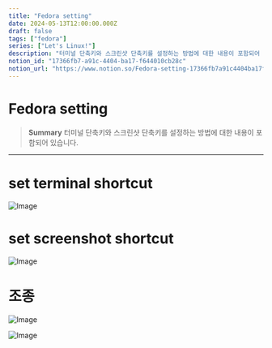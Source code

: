 ```yaml
---
title: "Fedora setting"
date: 2024-05-13T12:00:00.000Z
draft: false
tags: ["fedora"]
series: ["Let's Linux!"]
description: "터미널 단축키와 스크린샷 단축키를 설정하는 방법에 대한 내용이 포함되어 있습니다."
notion_id: "17366fb7-a91c-4404-ba17-f644010cb28c"
notion_url: "https://www.notion.so/Fedora-setting-17366fb7a91c4404ba17f644010cb28c"
---
```


# Fedora setting

> **Summary**
> 터미널 단축키와 스크린샷 단축키를 설정하는 방법에 대한 내용이 포함되어 있습니다.

---

# set terminal shortcut

![Image](https://prod-files-secure.s3.us-west-2.amazonaws.com/09ccd4d5-876c-4bba-bbdf-cc77a0a11257/6c743cdf-a5a6-4894-8fdd-e85903e56610/Untitled.png?X-Amz-Algorithm=AWS4-HMAC-SHA256&X-Amz-Content-Sha256=UNSIGNED-PAYLOAD&X-Amz-Credential=ASIAZI2LB466TDOQ7J53%2F20250724%2Fus-west-2%2Fs3%2Faws4_request&X-Amz-Date=20250724T101902Z&X-Amz-Expires=3600&X-Amz-Security-Token=IQoJb3JpZ2luX2VjEAIaCXVzLXdlc3QtMiJHMEUCIA8zAFyQDlCt0inm9lb8zdY6v2GbdInQleWJE9%2FjkwOmAiEA7RPnQsi5y49HTSF3xzkzDNG5t8S396tQvZhBA0RZz1sq%2FwMIKhAAGgw2Mzc0MjMxODM4MDUiDJC0eWnm16XRxgpmCSrcA3xTrZVHNnjzmmSBsgCZVsdURrnSp4qzSUMGH7cxAVr5Fg6L0rPlBgFZucdJ30rscp7DUl2hL11gkmVMmIJgoA2z7d0kN86RpoCNaBzMe%2B%2FF4ympLwlH10OJMwXisijQLYQ5EwJBGp6KmRdzdEVtCFmO8cjZXqgHaPEUdXeEoN77q%2B5jVQ%2B4D0ut0II1%2FK4loWOU%2BowzrWTOC8x3Nko6Llm574prqQWUReWgMqjKSoGJ3E%2B4hkx6bFBA5oiYy64LHpIpEDMGv3tCIKAFzETcNESmfQS24NJSKXWjr3kvcVBXv2M9DuCCsi7ZPgHbEFC0SqcsWl5KyvK%2F5gCTQEchyI6lTShK3S2x9rcBdxZpf8OR3NvbcV29CsAyg4lGWH27dR%2BnvvYytVTDfrmm0Up8HE1LMA69T3Cyn1uLJApi8D8fuO%2FYlfSrBRcr8LMWt7oGFZEboBci7xheQDYEVdPf%2BFpLTklkGIqpsCh3%2Bzb1vgEJEllQDlJUhsEoFeTD0tKrCnMN78dfbkVpZJZumFgmc%2F%2BrNmN4Lp5lPRvkjyFmS0gv4TXjA0xbCtts8S9spclbz01GogGwh2wYZd%2FoCXaeQIngvHDmO7COtKYfI0%2Fztb6dvIdH3V5Nm5VywZmJMLn1h8QGOqUB3%2BuU1EO7Naeo1A4ehGLMtD8USoNBhwHwgZ2cH9X0GifXrqQIzgyIDd2j5%2B6CygCnAmotYGd%2B2%2FeXXZZ92nTgNWE22naWe1Sod%2Fn7o%2B0jTXyzIQUfHv3P9lsuKkYVQrR%2BxmtSIlFZM82FukuW1UuB6C5jEPMKEa3DBvz3J%2FO%2FWceoUgzwMAbVlnkF2PLYNv4A%2BD4eGJw1f9gfj%2BeuoxAsSFScAm9c&X-Amz-Signature=5d0b499b511db83eec47d106bae8ac5e0ee3fcdfb65d5afc420753c30a96d1be&X-Amz-SignedHeaders=host&x-amz-checksum-mode=ENABLED&x-id=GetObject)

# set screenshot shortcut

![Image](https://prod-files-secure.s3.us-west-2.amazonaws.com/09ccd4d5-876c-4bba-bbdf-cc77a0a11257/09ea4bf0-7908-486e-945f-3fe4ed521852/Untitled.png?X-Amz-Algorithm=AWS4-HMAC-SHA256&X-Amz-Content-Sha256=UNSIGNED-PAYLOAD&X-Amz-Credential=ASIAZI2LB466TDOQ7J53%2F20250724%2Fus-west-2%2Fs3%2Faws4_request&X-Amz-Date=20250724T101902Z&X-Amz-Expires=3600&X-Amz-Security-Token=IQoJb3JpZ2luX2VjEAIaCXVzLXdlc3QtMiJHMEUCIA8zAFyQDlCt0inm9lb8zdY6v2GbdInQleWJE9%2FjkwOmAiEA7RPnQsi5y49HTSF3xzkzDNG5t8S396tQvZhBA0RZz1sq%2FwMIKhAAGgw2Mzc0MjMxODM4MDUiDJC0eWnm16XRxgpmCSrcA3xTrZVHNnjzmmSBsgCZVsdURrnSp4qzSUMGH7cxAVr5Fg6L0rPlBgFZucdJ30rscp7DUl2hL11gkmVMmIJgoA2z7d0kN86RpoCNaBzMe%2B%2FF4ympLwlH10OJMwXisijQLYQ5EwJBGp6KmRdzdEVtCFmO8cjZXqgHaPEUdXeEoN77q%2B5jVQ%2B4D0ut0II1%2FK4loWOU%2BowzrWTOC8x3Nko6Llm574prqQWUReWgMqjKSoGJ3E%2B4hkx6bFBA5oiYy64LHpIpEDMGv3tCIKAFzETcNESmfQS24NJSKXWjr3kvcVBXv2M9DuCCsi7ZPgHbEFC0SqcsWl5KyvK%2F5gCTQEchyI6lTShK3S2x9rcBdxZpf8OR3NvbcV29CsAyg4lGWH27dR%2BnvvYytVTDfrmm0Up8HE1LMA69T3Cyn1uLJApi8D8fuO%2FYlfSrBRcr8LMWt7oGFZEboBci7xheQDYEVdPf%2BFpLTklkGIqpsCh3%2Bzb1vgEJEllQDlJUhsEoFeTD0tKrCnMN78dfbkVpZJZumFgmc%2F%2BrNmN4Lp5lPRvkjyFmS0gv4TXjA0xbCtts8S9spclbz01GogGwh2wYZd%2FoCXaeQIngvHDmO7COtKYfI0%2Fztb6dvIdH3V5Nm5VywZmJMLn1h8QGOqUB3%2BuU1EO7Naeo1A4ehGLMtD8USoNBhwHwgZ2cH9X0GifXrqQIzgyIDd2j5%2B6CygCnAmotYGd%2B2%2FeXXZZ92nTgNWE22naWe1Sod%2Fn7o%2B0jTXyzIQUfHv3P9lsuKkYVQrR%2BxmtSIlFZM82FukuW1UuB6C5jEPMKEa3DBvz3J%2FO%2FWceoUgzwMAbVlnkF2PLYNv4A%2BD4eGJw1f9gfj%2BeuoxAsSFScAm9c&X-Amz-Signature=13ab2f2379ef08a62d88c34028565e81586b47a8e732b589104af8775e737607&X-Amz-SignedHeaders=host&x-amz-checksum-mode=ENABLED&x-id=GetObject)

# 조종

![Image](https://prod-files-secure.s3.us-west-2.amazonaws.com/09ccd4d5-876c-4bba-bbdf-cc77a0a11257/06d44bf0-fa53-4302-a2eb-9d8d69eb9195/Untitled.png?X-Amz-Algorithm=AWS4-HMAC-SHA256&X-Amz-Content-Sha256=UNSIGNED-PAYLOAD&X-Amz-Credential=ASIAZI2LB466TDOQ7J53%2F20250724%2Fus-west-2%2Fs3%2Faws4_request&X-Amz-Date=20250724T101902Z&X-Amz-Expires=3600&X-Amz-Security-Token=IQoJb3JpZ2luX2VjEAIaCXVzLXdlc3QtMiJHMEUCIA8zAFyQDlCt0inm9lb8zdY6v2GbdInQleWJE9%2FjkwOmAiEA7RPnQsi5y49HTSF3xzkzDNG5t8S396tQvZhBA0RZz1sq%2FwMIKhAAGgw2Mzc0MjMxODM4MDUiDJC0eWnm16XRxgpmCSrcA3xTrZVHNnjzmmSBsgCZVsdURrnSp4qzSUMGH7cxAVr5Fg6L0rPlBgFZucdJ30rscp7DUl2hL11gkmVMmIJgoA2z7d0kN86RpoCNaBzMe%2B%2FF4ympLwlH10OJMwXisijQLYQ5EwJBGp6KmRdzdEVtCFmO8cjZXqgHaPEUdXeEoN77q%2B5jVQ%2B4D0ut0II1%2FK4loWOU%2BowzrWTOC8x3Nko6Llm574prqQWUReWgMqjKSoGJ3E%2B4hkx6bFBA5oiYy64LHpIpEDMGv3tCIKAFzETcNESmfQS24NJSKXWjr3kvcVBXv2M9DuCCsi7ZPgHbEFC0SqcsWl5KyvK%2F5gCTQEchyI6lTShK3S2x9rcBdxZpf8OR3NvbcV29CsAyg4lGWH27dR%2BnvvYytVTDfrmm0Up8HE1LMA69T3Cyn1uLJApi8D8fuO%2FYlfSrBRcr8LMWt7oGFZEboBci7xheQDYEVdPf%2BFpLTklkGIqpsCh3%2Bzb1vgEJEllQDlJUhsEoFeTD0tKrCnMN78dfbkVpZJZumFgmc%2F%2BrNmN4Lp5lPRvkjyFmS0gv4TXjA0xbCtts8S9spclbz01GogGwh2wYZd%2FoCXaeQIngvHDmO7COtKYfI0%2Fztb6dvIdH3V5Nm5VywZmJMLn1h8QGOqUB3%2BuU1EO7Naeo1A4ehGLMtD8USoNBhwHwgZ2cH9X0GifXrqQIzgyIDd2j5%2B6CygCnAmotYGd%2B2%2FeXXZZ92nTgNWE22naWe1Sod%2Fn7o%2B0jTXyzIQUfHv3P9lsuKkYVQrR%2BxmtSIlFZM82FukuW1UuB6C5jEPMKEa3DBvz3J%2FO%2FWceoUgzwMAbVlnkF2PLYNv4A%2BD4eGJw1f9gfj%2BeuoxAsSFScAm9c&X-Amz-Signature=ded6ef8e32ead96ba42a836bc530a58e042726b66830b9435cb19fea81bbb542&X-Amz-SignedHeaders=host&x-amz-checksum-mode=ENABLED&x-id=GetObject)

![Image](https://prod-files-secure.s3.us-west-2.amazonaws.com/09ccd4d5-876c-4bba-bbdf-cc77a0a11257/343e7b99-5655-41c1-bef8-c9489fa7c6ae/Untitled.png?X-Amz-Algorithm=AWS4-HMAC-SHA256&X-Amz-Content-Sha256=UNSIGNED-PAYLOAD&X-Amz-Credential=ASIAZI2LB466TDOQ7J53%2F20250724%2Fus-west-2%2Fs3%2Faws4_request&X-Amz-Date=20250724T101902Z&X-Amz-Expires=3600&X-Amz-Security-Token=IQoJb3JpZ2luX2VjEAIaCXVzLXdlc3QtMiJHMEUCIA8zAFyQDlCt0inm9lb8zdY6v2GbdInQleWJE9%2FjkwOmAiEA7RPnQsi5y49HTSF3xzkzDNG5t8S396tQvZhBA0RZz1sq%2FwMIKhAAGgw2Mzc0MjMxODM4MDUiDJC0eWnm16XRxgpmCSrcA3xTrZVHNnjzmmSBsgCZVsdURrnSp4qzSUMGH7cxAVr5Fg6L0rPlBgFZucdJ30rscp7DUl2hL11gkmVMmIJgoA2z7d0kN86RpoCNaBzMe%2B%2FF4ympLwlH10OJMwXisijQLYQ5EwJBGp6KmRdzdEVtCFmO8cjZXqgHaPEUdXeEoN77q%2B5jVQ%2B4D0ut0II1%2FK4loWOU%2BowzrWTOC8x3Nko6Llm574prqQWUReWgMqjKSoGJ3E%2B4hkx6bFBA5oiYy64LHpIpEDMGv3tCIKAFzETcNESmfQS24NJSKXWjr3kvcVBXv2M9DuCCsi7ZPgHbEFC0SqcsWl5KyvK%2F5gCTQEchyI6lTShK3S2x9rcBdxZpf8OR3NvbcV29CsAyg4lGWH27dR%2BnvvYytVTDfrmm0Up8HE1LMA69T3Cyn1uLJApi8D8fuO%2FYlfSrBRcr8LMWt7oGFZEboBci7xheQDYEVdPf%2BFpLTklkGIqpsCh3%2Bzb1vgEJEllQDlJUhsEoFeTD0tKrCnMN78dfbkVpZJZumFgmc%2F%2BrNmN4Lp5lPRvkjyFmS0gv4TXjA0xbCtts8S9spclbz01GogGwh2wYZd%2FoCXaeQIngvHDmO7COtKYfI0%2Fztb6dvIdH3V5Nm5VywZmJMLn1h8QGOqUB3%2BuU1EO7Naeo1A4ehGLMtD8USoNBhwHwgZ2cH9X0GifXrqQIzgyIDd2j5%2B6CygCnAmotYGd%2B2%2FeXXZZ92nTgNWE22naWe1Sod%2Fn7o%2B0jTXyzIQUfHv3P9lsuKkYVQrR%2BxmtSIlFZM82FukuW1UuB6C5jEPMKEa3DBvz3J%2FO%2FWceoUgzwMAbVlnkF2PLYNv4A%2BD4eGJw1f9gfj%2BeuoxAsSFScAm9c&X-Amz-Signature=804fb83fff420e04de3a02dabc7b3a6f818aef91727d61364445c352986f2b3d&X-Amz-SignedHeaders=host&x-amz-checksum-mode=ENABLED&x-id=GetObject)

